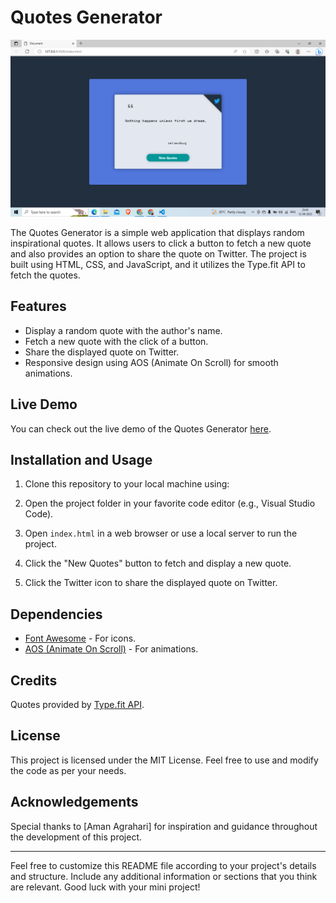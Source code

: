 # Quotes Generator

![Project Preview](images/ss.png.png)

The Quotes Generator is a simple web application that displays random inspirational quotes. It allows users to click a button to fetch a new quote and also provides an option to share the quote on Twitter. The project is built using HTML, CSS, and JavaScript, and it utilizes the Type.fit API to fetch the quotes.

## Features

- Display a random quote with the author's name.
- Fetch a new quote with the click of a button.
- Share the displayed quote on Twitter.
- Responsive design using AOS (Animate On Scroll) for smooth animations.

## Live Demo

You can check out the live demo of the Quotes Generator [here](https://your-demo-url.com).

## Installation and Usage

1. Clone this repository to your local machine using:

2. Open the project folder in your favorite code editor (e.g., Visual Studio Code).

3. Open `index.html` in a web browser or use a local server to run the project.

4. Click the "New Quotes" button to fetch and display a new quote.

5. Click the Twitter icon to share the displayed quote on Twitter.

## Dependencies

- [Font Awesome](https://fontawesome.com) - For icons.
- [AOS (Animate On Scroll)](https://github.com/michalsnik/aos) - For animations.

## Credits

Quotes provided by [Type.fit API](https://type.fit/api/quotes).

## License

This project is licensed under the MIT License. Feel free to use and modify the code as per your needs.

## Acknowledgements

Special thanks to [Aman Agrahari] for inspiration and guidance throughout the development of this project.

---

Feel free to customize this README file according to your project's details and structure. Include any additional information or sections that you think are relevant. Good luck with your mini project!
